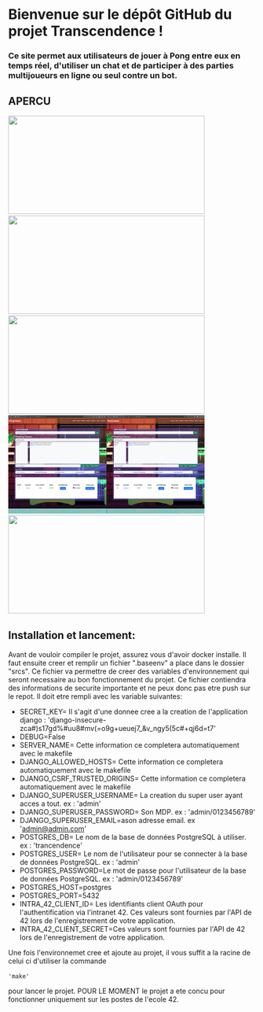 # Bienvenue sur le dépôt GitHub du projet Transcendence !
### Ce site permet aux utilisateurs de jouer à Pong entre eux en temps réel, d'utiliser un chat et de participer à des parties multijoueurs en ligne ou seul contre un bot.

## APERCU

<div>
  <img src="screenshot/T1.png" width="400" height="200">
  <img src="screenshot/Tgame.png" width="400" height="200">
  <img src="screenshot/Tpong.png" width="400" height="200">
  <img src="screenshot/Tchat.png" width="400" height="200">
  <img src="screenshot/Tremote.png" width="400" height="200">
<div>

## Installation et lancement:

Avant de vouloir compiler le projet, assurez vous d'avoir docker installe.
Il faut ensuite creer et remplir un fichier ".baseenv" a place dans le dossier "srcs".
Ce fichier va permettre de creer des variables d'environnement qui seront necessaire au bon fonctionnement du projet.
Ce fichier contiendra des informations de securite importante et ne peux donc pas etre push sur le repot.
Il doit etre rempli avec les variable suivantes:

- SECRET_KEY= Il s'agit d'une donnee cree a la creation de l'application django : 'django-insecure-zca#)s17gd%#uu8#mv(=o9g+ueuej7_&v_ngy5(5c#+qj6d=t7'
- DEBUG=False
- SERVER_NAME= Cette information ce completera automatiquement avec le makefile
- DJANGO_ALLOWED_HOSTS= Cette information ce completera automatiquement avec le makefile
- DJANGO_CSRF_TRUSTED_ORIGINS= Cette information ce completera automatiquement avec le makefile
- DJANGO_SUPERUSER_USERNAME= La creation du super user ayant acces a tout. ex : 'admin'
- DJANGO_SUPERUSER_PASSWORD= Son MDP. ex : 'admin/0123456789'
- DJANGO_SUPERUSER_EMAIL=ason adresse email. ex 'admin@admin.com'
- POSTGRES_DB= Le nom de la base de données PostgreSQL à utiliser. ex : 'trancendence'
- POSTGRES_USER=  Le nom de l'utilisateur pour se connecter à la base de données PostgreSQL. ex : 'admin'
- POSTGRES_PASSWORD=Le mot de passe pour l'utilisateur de la base de données PostgreSQL. ex : 'admin/0123456789'
- POSTGRES_HOST=postgres
- POSTGRES_PORT=5432
- INTRA_42_CLIENT_ID= Les identifiants client OAuth pour l'authentification via l'intranet 42. Ces valeurs sont fournies par l'API de 42 lors de l'enregistrement de votre application.
- INTRA_42_CLIENT_SECRET=Ces valeurs sont fournies par l'API de 42 lors de l'enregistrement de votre application.


Une fois l'environnemet cree et ajoute au projet, il vous suffit a la racine de celui ci d'utiliser la commande 
```
'make'
``` 
pour lancer le projet. 
POUR LE MOMENT le projet a ete concu pour fonctionner uniquement sur les postes de l'ecole 42. 
